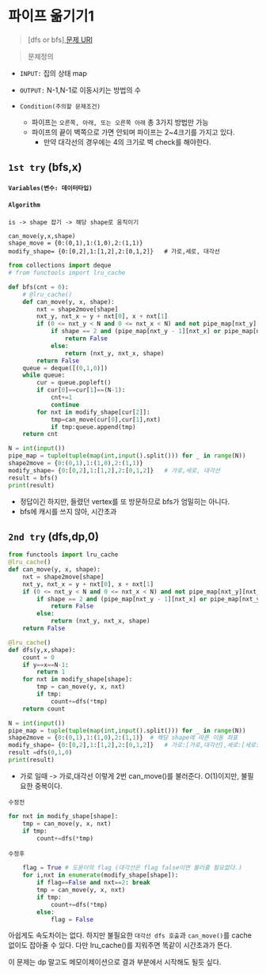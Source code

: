 # 파이프 옮기기1
> [dfs or bfs],[문제 URI](https://www.acmicpc.net/problem/17070)

> 문제정의

- `INPUT:` 집의 상태 map
- `OUTPUT:` N-1,N-1로 이동시키는 방법의 수

- `Condition(주의할 문제조건)`
    - 파이프는 `오른쪽, 아래, 또는 오른쪽 아래` 총 3가지 방법만 가능
    - 파이프의 끝이 벽쪽으로 가면 안되며 파이프는 2~4크기를 가지고 있다.
        - 만약 대각선의 경우에는 4의 크기로 벽 check를 해야한다.

## `1st try` (bfs,x)

#### `Variables(변수: 데이터타입)`
#### `Algorithm`

```
is -> shape 잡기 -> 해당 shape로 움직이기

can_move(y,x,shape)
shape_move = {0:(0,1),1:(1,0),2:(1,1)}
modify_shape= {0:[0,2],1:[1,2],2:[0,1,2]}   # 가로,세로, 대각선

```
  
```python
from collections import deque
# from functools import lru_cache

def bfs(cnt = 0):
    # @lru_cache()
    def can_move(y, x, shape):
        nxt = shape2move[shape]
        nxt_y, nxt_x = y + nxt[0], x + nxt[1]
        if (0 <= nxt_y < N and 0 <= nxt_x < N) and not pipe_map[nxt_y][nxt_x]:
            if shape == 2 and (pipe_map[nxt_y - 1][nxt_x] or pipe_map[nxt_y][nxt_x - 1]):
                return False
            else:
                return (nxt_y, nxt_x, shape)
        return False
    queue = deque([(0,1,0)])
    while queue:
        cur = queue.popleft()
        if cur[0]==cur[1]==(N-1):
            cnt+=1
            continue
        for nxt in modify_shape[cur[2]]:
            tmp=can_move(cur[0],cur[1],nxt)
            if tmp:queue.append(tmp)
    return cnt

N = int(input())
pipe_map = tuple(tuple(map(int,input().split())) for _ in range(N))
shape2move = {0:(0,1),1:(1,0),2:(1,1)}
modify_shape= {0:[0,2],1:[1,2],2:[0,1,2]}   # 가로,세로, 대각선
result = bfs()
print(result)
```

- 정답이긴 하지만, 들렸던 vertex를 또 방문하므로 bfs가 엄밀히는 아니다.
- bfs에 캐시를 쓰지 않아, 시간초과

## `2nd try` (dfs,dp,0)

```python
from functools import lru_cache
@lru_cache()
def can_move(y, x, shape):
    nxt = shape2move[shape]
    nxt_y, nxt_x = y + nxt[0], x + nxt[1]
    if (0 <= nxt_y < N and 0 <= nxt_x < N) and not pipe_map[nxt_y][nxt_x]:
        if shape == 2 and (pipe_map[nxt_y - 1][nxt_x] or pipe_map[nxt_y][nxt_x - 1]):
            return False
        else:
            return (nxt_y, nxt_x, shape)
    return False

@lru_cache()
def dfs(y,x,shape):
    count = 0
    if y==x==N-1:
        return 1
    for nxt in modify_shape[shape]:
        tmp = can_move(y, x, nxt)
        if tmp:
            count+=dfs(*tmp)        
    return count

N = int(input())
pipe_map = tuple(tuple(map(int,input().split())) for _ in range(N))
shape2move = {0:(0,1),1:(1,0),2:(1,1)}  # 해당 shape에 따른 이동 좌표
modify_shape= {0:[0,2],1:[1,2],2:[0,1,2]}   # 가로:[가로,대각선],세로:[세로:대각선],대각선:[가로,세로,대각선]
result =dfs(0,1,0)
print(result)
```

- 가로 일때 -> 가로,대각선 이렇게 2번 can_move()를 불러준다. O(1)이지만, 불필요한 중복이다.

`수정전`
```python
for nxt in modify_shape[shape]:
    tmp = can_move(y, x, nxt)
    if tmp:
        count+=dfs(*tmp)   
```
`수정후`
```python
    flag = True # 도윤이의 flag (대각선은 flag false이면 불러줄 필요없다.)
    for i,nxt in enumerate(modify_shape[shape]):
        if flag==False and nxt==2: break
        tmp = can_move(y, x, nxt)
        if tmp:
            count+=dfs(*tmp)
        else:
            flag = False
```

아쉽게도 속도차이는 없다. 하지만 불필요한 `대각선 dfs 호출`과 `can_move()`를 cache없이도 잡아줄 수 있다.
다만 lru_cache()를 지워주면 똑같이 시간초과가 뜬다.

이 문제는 dp 말고도 메모이제이션으로 결과 부분에서 시작해도 될듯 싶다.

